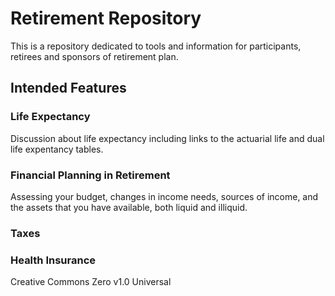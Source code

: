 # Retirement Repository

This is a repository dedicated to tools and information for participants, retirees and sponsors of retirement plan.

## Intended Features

### Life Expectancy
Discussion about life expectancy including links to the actuarial life and dual life expentancy tables.

### Financial Planning in Retirement
Assessing your budget, changes in income needs, sources of income, and the assets that you have available, both liquid and illiquid.

### Taxes

### Health Insurance




Creative Commons Zero v1.0 Universal

